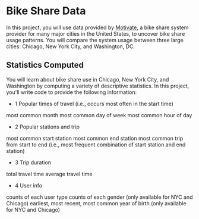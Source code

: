 
# Bike Share Data


In this project, you will use data provided by [Motivate](https://www.motivateco.com/), a bike share system provider for many major cities in the United States, to uncover bike share usage patterns. You will compare the system usage between three large cities: Chicago, New York City, and Washington, DC.

## Statistics Computed
You will learn about bike share use in Chicago, New York City, and Washington by computing a variety of descriptive statistics. In this project, you'll write code to provide the following information:

 - 1 Popular times of travel (i.e., occurs most often in the start time)

most common month
most common day of week
most common hour of day


- 2 Popular stations and trip

most common start station
most common end station
most common trip from start to end (i.e., most frequent combination of start station and end station)


- 3 Trip duration

total travel time
average travel time


- 4 User info

counts of each user type
counts of each gender (only available for NYC and Chicago)
earliest, most recent, most common year of birth (only available for NYC and Chicago)
